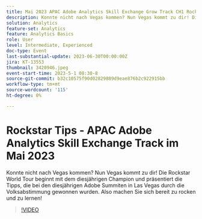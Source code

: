 ```yaml
---
title: Mai 2023 APAC Adobe Analytics Skill Exchange Grow Track CH1 Rockstar Tips
description: Konnte nicht nach Vegas kommen? Nun Vegas kommt zu dir! Die Rockstar World Tour beginnt mit dem diesjährigen Champion und präsentiert die Tipps, die bei den diesjährigen Adobe Summiten in Las Vegas durch die Volksabstimmung gewonnen wurden. Also machen Sie sich bereit zu rocken und zu lernen!
solution: Analytics
feature-set: Analytics
feature: Analytics Basics
role: User
level: Intermediate, Experienced
doc-type: Event
last-substantial-update: 2023-06-30T00:00:00Z
jira: KT-13553
thumbnail: 3420946.jpeg
event-start-time: 2023-5-1 08:30-8
source-git-commit: b32c10575f90d02829889d9eae876b2c922915bb
workflow-type: tm+mt
source-wordcount: '115'
ht-degree: 0%

---
```



# Rockstar Tips - APAC Adobe Analytics Skill Exchange Track im Mai 2023

Konnte nicht nach Vegas kommen? Nun Vegas kommt zu dir! Die Rockstar World Tour beginnt mit dem diesjährigen Champion und präsentiert die Tipps, die bei den diesjährigen Adobe Summiten in Las Vegas durch die Volksabstimmung gewonnen wurden. Also machen Sie sich bereit zu rocken und zu lernen!

>[!VIDEO](https://video.tv.adobe.com/v/3420946/?learn=on)
